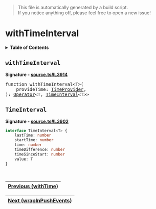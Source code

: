 > This file is automatically generated by a build script.<br>If you notice anything off, please feel free to open a new issue!

# withTimeInterval

<details><summary><b>Table of Contents</b></summary>

1. [<code>withTimeInterval</code>](#withTimeInterval)
   1. [<code>TimeInterval</code>](#TimeInterval)</details>

## <a name="withTimeInterval"></a><code>withTimeInterval</code>

<b>Signature - [source.ts#L3914](..\/..\/packages\/core\/src\/source.ts#L3914)</b>

<pre>function withTimeInterval&lt;T&gt;(<br>    provideTime: <a href="../07-api-utils/04-TimeProvider.md#TimeProvider">TimeProvider</a>,<br>): <a href="000-Operator.md#Operator">Operator</a>&lt;T, <a href="#TimeInterval">TimeInterval</a>&lt;T&gt;&gt;</pre>

## <a name="TimeInterval"></a><code>TimeInterval</code>

<b>Signature - [source.ts#L3902](..\/..\/packages\/core\/src\/source.ts#L3902)</b>

```ts
interface TimeInterval<T> {
    lastTime: number
    startTime: number
    time: number
    timeDifference: number
    timeSinceStart: number
    value: T
}
```
<br>

| [Previous \(withTime\)](106-withTime.md#readme) |
| --- |

<div align="right">

| [Next \(wrapInPushEvents\)](108-wrapInPushEvents.md#readme) |
| --- |
</div>
